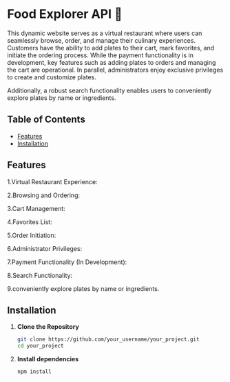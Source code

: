 # Food Explorer API :hamburger:

This dynamic website serves as a virtual restaurant where users can seamlessly browse, order, and manage their culinary experiences. Customers have the ability to add plates to their cart, mark favorites, and initiate the ordering process. While the payment functionality is in development, key features such as adding plates to orders and managing the cart are operational. In parallel, administrators enjoy exclusive privileges to create and customize plates.

Additionally, a robust search functionality enables users to conveniently explore plates by name or ingredients.

## Table of Contents

- [Features](#features)
- [Installation](#installation)

## Features

1.Virtual Restaurant Experience:

2.Browsing and Ordering:

3.Cart Management:

4.Favorites List:

5.Order Initiation:

6.Administrator Privileges:

7.Payment Functionality (In Development):

8.Search Functionality:

9.conveniently explore plates by name or ingredients.

## Installation

1. **Clone the Repository**

    ```bash
    git clone https://github.com/your_username/your_project.git
    cd your_project

2. **Install dependencies**

    ```bash
    npm install
